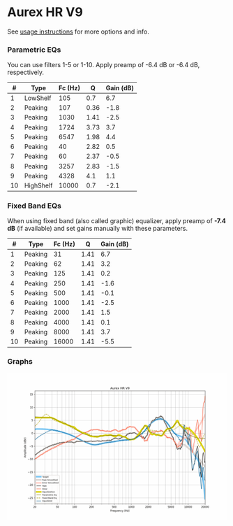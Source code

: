 # Aurex HR V9
See [usage instructions](https://github.com/jaakkopasanen/AutoEq#usage) for more options and info.

### Parametric EQs
You can use filters 1-5 or 1-10. Apply preamp of -6.4 dB or -6.4 dB, respectively.

|   # | Type      |   Fc (Hz) |    Q |   Gain (dB) |
|-----|-----------|-----------|------|-------------|
|   1 | LowShelf  |       105 | 0.7  |         6.7 |
|   2 | Peaking   |       107 | 0.36 |        -1.8 |
|   3 | Peaking   |      1030 | 1.41 |        -2.5 |
|   4 | Peaking   |      1724 | 3.73 |         3.7 |
|   5 | Peaking   |      6547 | 1.98 |         4.4 |
|   6 | Peaking   |        40 | 2.82 |         0.5 |
|   7 | Peaking   |        60 | 2.37 |        -0.5 |
|   8 | Peaking   |      3257 | 2.83 |        -1.5 |
|   9 | Peaking   |      4328 | 4.1  |         1.1 |
|  10 | HighShelf |     10000 | 0.7  |        -2.1 |

### Fixed Band EQs
When using fixed band (also called graphic) equalizer, apply preamp of **-7.4 dB** (if available) and set gains manually with these parameters.

|   # | Type    |   Fc (Hz) |    Q |   Gain (dB) |
|-----|---------|-----------|------|-------------|
|   1 | Peaking |        31 | 1.41 |         6.7 |
|   2 | Peaking |        62 | 1.41 |         3.2 |
|   3 | Peaking |       125 | 1.41 |         0.2 |
|   4 | Peaking |       250 | 1.41 |        -1.6 |
|   5 | Peaking |       500 | 1.41 |        -0.1 |
|   6 | Peaking |      1000 | 1.41 |        -2.5 |
|   7 | Peaking |      2000 | 1.41 |         1.5 |
|   8 | Peaking |      4000 | 1.41 |         0.1 |
|   9 | Peaking |      8000 | 1.41 |         3.7 |
|  10 | Peaking |     16000 | 1.41 |        -5.5 |

### Graphs
![](./Aurex%20HR%20V9.png)
